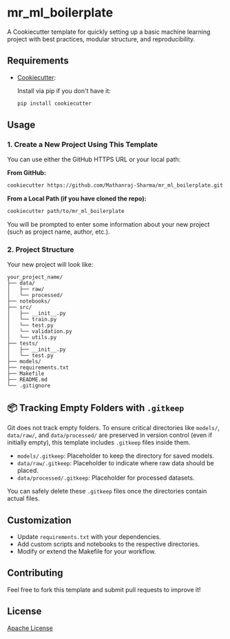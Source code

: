 # mr_ml_boilerplate

A Cookiecutter template for quickly setting up a basic machine learning project with best practices, modular structure, and reproducibility.

## Requirements

- [Cookiecutter](https://cookiecutter.readthedocs.io/en/latest/):  

  Install via pip if you don't have it:
  ```bash
  pip install cookiecutter
  ```

## Usage

### 1. Create a New Project Using This Template

You can use either the GitHub HTTPS URL or your local path:

**From GitHub:**
```bash
cookiecutter https://github.com/Mathanraj-Sharma/mr_ml_boilerplate.git
```

**From a Local Path (if you have cloned the repo):**
```bash
cookiecutter path/to/mr_ml_boilerplate
```

You will be prompted to enter some information about your new project (such as project name, author, etc.).

### 2. Project Structure

Your new project will look like:

```
your_project_name/
├── data/
│   ├── raw/
│   └── processed/
├── notebooks/
├── src/
│   ├── __init__.py
│   └── train.py
│   └── test.py
│   └── validation.py
│   └── utils.py
├── tests/
│   ├── __init__.py
│   └── test.py
├── models/
├── requirements.txt
├── Makefile
├── README.md
└── .gitignore
```
## 📦 Tracking Empty Folders with `.gitkeep`

Git does not track empty folders. To ensure critical directories like `models/`, `data/raw/`, and `data/processed/` are preserved in version control (even if initially empty), this template includes `.gitkeep` files inside them.

- `models/.gitkeep`: Placeholder to keep the directory for saved models.
- `data/raw/.gitkeep`: Placeholder to indicate where raw data should be placed.
- `data/processed/.gitkeep`: Placeholder for processed datasets.

You can safely delete these `.gitkeep` files once the directories contain actual files.

## Customization

- Update `requirements.txt` with your dependencies.
- Add custom scripts and notebooks to the respective directories.
- Modify or extend the Makefile for your workflow.

## Contributing

Feel free to fork this template and submit pull requests to improve it!

## License

[Apache License](LICENSE)